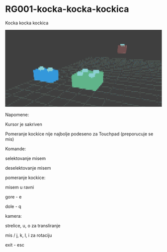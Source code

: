 # RG001-kocka-kocka-kockica
Kocka kocka kockica

![Alt text](images/kockice.png?raw=true "kocka kocka kockica")

Napomene:

Kursor je sakriven

Pomeranje kockice nije najbolje podeseno za Touchpad (preporucuje se mis)

Komande:

selektovanje misem

deselektovanje misem

pomeranje kockice:

misem u ravni

gore - e

dole - q

kamera:

strelice, u, o za transliranje

mis / j, k, l, i za rotaciju

exit - esc
